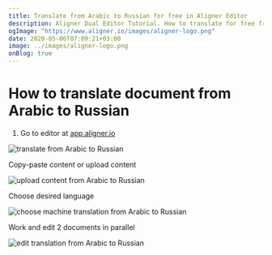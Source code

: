 ```yaml
---
title: Translate from Arabic to Russian for free in Aligner Editor
description: Aligner Dual Editor Tutorial. How to translate for free from Arabic to Russian. Aligner is multilingual document management platform. 
ogImage: "https://www.aligner.io/images/aligner-logo.png"
date: 2020-05-06T07:09:21+03:00
image: ../images/aligner-logo.png
onBlog: true
---
```


# How to translate document from Arabic to Russian

1. Go to editor at [app.aligner.io](https://app.aligner.io "Aligner App web page")

![translate from Arabic to Russian](../aligner-blank-editor.png "translate from Arabic to Russian")

Copy-paste content or upload content

![upload content from Arabic to Russian](../aligner-uploaded-document.png "upload content from Arabic to Russian")

Choose desired language

![choose machine translation from Arabic to Russian](../aligner-language-dropdown.png "choose machine translation from Arabic to Russian")

Work and edit 2 documents in parallel

![edit translation from Arabic to Russian](../aligner-double-sitded-editor.png "edit translation from Arabic to Russian")

